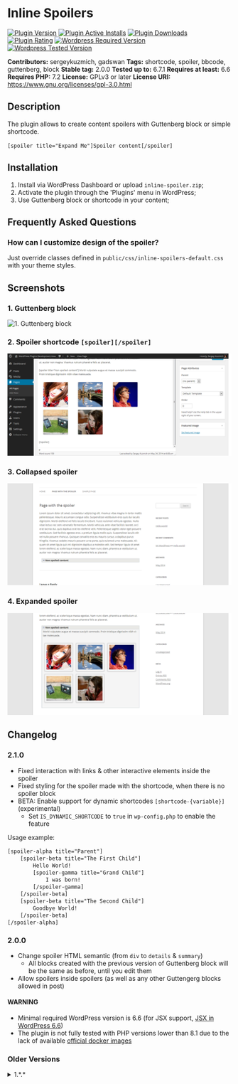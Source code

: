 # Inline Spoilers #

[![Plugin Version](https://img.shields.io/wordpress/plugin/v/inline-spoilers.svg)](https://wordpress.org/plugins/inline-spoilers/)
[![Plugin Active Installs](https://img.shields.io/wordpress/plugin/installs/inline-spoilers.svg)](https://wordpress.org/plugins/inline-spoilers/)
[![Plugin Downloads](https://img.shields.io/wordpress/plugin/dt/inline-spoilers.svg)](https://wordpress.org/plugins/inline-spoilers/)
[![Plugin Rating](https://img.shields.io/wordpress/plugin/r/inline-spoilers.svg)](https://wordpress.org/plugins/inline-spoilers/)
[![Wordpress Required Version](https://img.shields.io/wordpress/plugin/wp-version/inline-spoilers.svg?label=wordpress%20at%20least)](https://wordpress.org/plugins/inline-spoilers/)
[![Wordpress Tested Version](https://img.shields.io/wordpress/plugin/tested/inline-spoilers.svg)](https://wordpress.org/plugins/inline-spoilers/)

**Contributors:** sergeykuzmich, gadswan
**Tags:** shortcode, spoiler, bbcode, guttenberg, block
**Stable tag:** 2.0.0
**Tested up to:** 6.7.1
**Requires at least:** 6.6
**Requires PHP:** 7.2
**License:** GPLv3 or later
**License URI:** https://www.gnu.org/licenses/gpl-3.0.html

## Description ##

The plugin allows to create content spoilers with Guttenberg block or simple shortcode.

`
[spoiler title="Expand Me"]Spoiler content[/spoiler]
`

## Installation ##

1. Install via WordPress Dashboard or upload `inline-spoiler.zip`;
2. Activate the plugin through the 'Plugins' menu in WordPress;
3. Use Guttenberg block or shortcode in your content;

## Frequently Asked Questions ##

### How can I customize design of the spoiler? ###

Just override classes defined in `public/css/inline-spoilers-default.css` with your theme styles.

## Screenshots ##

### 1. Guttenberg block ###

![1. Guttenberg block](assets/screenshot-1.gif)

### 2. Spoiler shortcode `[spoiler][/spoiler]` ###

![2. Spoiler shortcode `[spoiler][/spoiler]`](assets/screenshot-2.png)

### 3. Collapsed spoiler ###

![3. Collapsed spoiler](assets/screenshot-3.png)

### 4. Expanded spoiler ###

![4. Expanded spoiler](assets/screenshot-4.png)

## Changelog ##

### 2.1.0 ###

* Fixed interaction with links & other interactive elements inside the spoiler
* Fixed styling for the spoiler made with the shortcode, when there is no spoiler block
* BETA: Enable support for dynamic shortcodes `[shortcode-{variable}]` (experimental)
	* Set `IS_DYNAMIC_SHORTCODE` to `true` in `wp-config.php` to enable the feature

Usage example:
```
[spoiler-alpha title="Parent"]
    [spoiler-beta title="The First Child"]
        Hello World!
        [spoiler-gamma title="Grand Child"]
            I was born!
        [/spoiler-gamma]
    [/spoiler-beta]
    [spoiler-beta title="The Second Child"]
        Goodbye World!
    [/spoiler-beta]
[/spoiler-alpha]
```

### 2.0.0 ###

* Change spoiler HTML semantic (from `div` to `details` & `summary`)
	* All blocks created with the previous version of Guttenberg block will be the same as before, until you edit them
* Allow spoilers inside spoilers (as well as any other Guttengerg blocks allowed in post)

#### WARNING ####
* Minimal required WordPress version is 6.6 (for JSX support, [JSX in WordPress 6.6](https://make.wordpress.org/core/2024/06/06/jsx-in-wordpress-6-6/))
* The plugin is not fully tested with PHP versions lower than 8.1 due to the lack of available [official docker images](https://hub.docker.com/_/wordpress/)

### Older Versions ###

<a name="older-versions"></a>
<details>
<summary>1.*.*</summary>

### 1.5.4 ###

* Minify assets
* Update WordPress "Requires at least" version
* Update WordPress "Tested up to" version

### 1.5.1 ###

* Fix `Inline Spoiler` block doesn't appear in Guttenberg
  editor (https://wordpress.org/support/topic/block-folder-is-missing/).

### 1.5.0 ###

* Make flag for non-optimized script & style loading to prevent issues on some child themes (
  see https://wordpress.org/support/topic/spoiler-doesnt-show-up/ for more information)

```
wp-config.php:

...
/** Set FALSE to disable 'Inline Spoliers' plugin script & style optimization
define( 'IS_OPTIMIZE_LOADER', false );

/* That's all, stop editing! Happy publishing. */
...
```

### 1.4.1 ###

* Fix https://wordpress.org/support/topic/fatal-error-when-activating-the-plugin-10/

### 1.4.0 ###

* Introduce Guttenberg block to create spoilers (special thanks
  to [Sergey Zaytsev](https://www.linkedin.com/in/sergey-zaytsev-b50857b0/) for doing most of things)

### 1.3.8 ###

* Allow empty spoiler title by default

### 1.3.7 ###

* Refactor deployment strategy to support multiply revisions for the same plugin version

### 1.3.3 ###

* Fix https://wordpress.org/support/topic/notice-undefined-variable-extra-in-wp-content-plugins-inline-spoilers-inlin/

### 1.3.2 ###

* Compatibility up to Wordpress 4.9.8

### 1.3.1 ###

* Always show spoiler contents while javascript is disabled

### 1.2.8 ###

* Setup automated deployment with TravisCI

### 1.2.5 ###

* Balance content html tags

### 1.2.4 ###

* Add WP_DEBUG mode
  * Fix incorrect paragraph tags inside the spoiler

### 1.2.3 ###

* JavaScript bug fix

### 1.2.2 ###

* Update spoiler default behaviour

### 1.1.2 ###

* Update Russian translation
* Add attribute 'initial_state' to define default state of a spoiler `initial_state=(expanded|collapsed)`. Default state
  is 'collapsed'
* Security updates

### 1.0.2 ###

* Update Russian translation

### 1.0.1 ###

* Release the plugin
</details>
